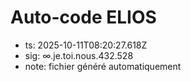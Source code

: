 # Auto-code ELIOS
- ts: 2025-10-11T08:20:27.618Z
- sig: ∞.je.toi.nous.432.528
- note: fichier généré automatiquement
